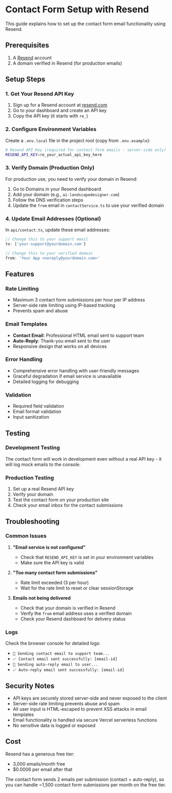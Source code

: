 # Contact Form Setup with Resend

This guide explains how to set up the contact form email functionality using Resend.

## Prerequisites

1. A [Resend](https://resend.com) account
2. A domain verified in Resend (for production emails)

## Setup Steps

### 1. Get Your Resend API Key

1. Sign up for a Resend account at [resend.com](https://resend.com)
2. Go to your dashboard and create an API key
3. Copy the API key (it starts with `re_`)

### 2. Configure Environment Variables

Create a `.env.local` file in the project root (copy from `.env.example`):

```bash
# Resend API Key (required for contact form emails - server-side only)
RESEND_API_KEY=re_your_actual_api_key_here
```

### 3. Verify Domain (Production Only)

For production use, you need to verify your domain in Resend:

1. Go to Domains in your Resend dashboard
2. Add your domain (e.g., `ai-landscapedesigner.com`)
3. Follow the DNS verification steps
4. Update the `from` email in `contactService.ts` to use your verified domain

### 4. Update Email Addresses (Optional)

In `api/contact.ts`, update these email addresses:

```typescript
// Change this to your support email
to: ['your-support@yourdomain.com']

// Change this to your verified domain
from: 'Your App <noreply@yourdomain.com>'
```

## Features

### Rate Limiting
- Maximum 3 contact form submissions per hour per IP address
- Server-side rate limiting using IP-based tracking
- Prevents spam and abuse

### Email Templates
- **Contact Email**: Professional HTML email sent to support team
- **Auto-Reply**: Thank-you email sent to the user
- Responsive design that works on all devices

### Error Handling
- Comprehensive error handling with user-friendly messages
- Graceful degradation if email service is unavailable
- Detailed logging for debugging

### Validation
- Required field validation
- Email format validation
- Input sanitization

## Testing

### Development Testing
The contact form will work in development even without a real API key - it will log mock emails to the console.

### Production Testing
1. Set up a real Resend API key
2. Verify your domain
3. Test the contact form on your production site
4. Check your email inbox for the contact submissions

## Troubleshooting

### Common Issues

1. **"Email service is not configured"**
    - Check that `RESEND_API_KEY` is set in your environment variables
    - Make sure the API key is valid

2. **"Too many contact form submissions"**
   - Rate limit exceeded (3 per hour)
   - Wait for the rate limit to reset or clear sessionStorage

3. **Emails not being delivered**
   - Check that your domain is verified in Resend
   - Verify the `from` email address uses a verified domain
   - Check your Resend dashboard for delivery status

### Logs
Check the browser console for detailed logs:
- `📧 Sending contact email to support team...`
- `✅ Contact email sent successfully: [email-id]`
- `📧 Sending auto-reply email to user...`
- `✅ Auto-reply email sent successfully: [email-id]`

## Security Notes

- API keys are securely stored server-side and never exposed to the client
- Server-side rate limiting prevents abuse and spam
- All user input is HTML-escaped to prevent XSS attacks in email templates
- Email functionality is handled via secure Vercel serverless functions
- No sensitive data is logged or exposed

## Cost

Resend has a generous free tier:
- 3,000 emails/month free
- $0.0006 per email after that

The contact form sends 2 emails per submission (contact + auto-reply), so you can handle ~1,500 contact form submissions per month on the free tier.